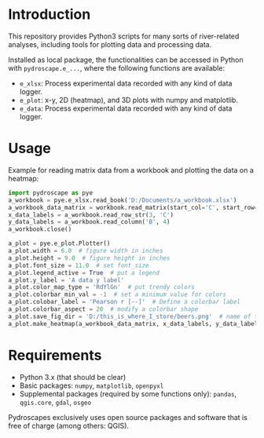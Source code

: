 # Introduction
This repository provides Python3 scripts for many sorts of river-related analyses, including tools for plotting data and processing data.

Installed as local package, the functionalities can be accessed in Python with `pydroscape.e_...`, where the following functions are available:

* `e_xlsx`: Process experimental data recorded with any kind of data logger.
* `e_plot`: x-y, 2D (heatmap), and 3D plots with numpy and matplotlib.
* `e_data`: Process experimental data recorded with any kind of data logger.

# Usage

Example for reading matrix data from a workbook and plotting the data on a heatmap:
```python
import pydroscape as pye
a_workbook = pye.e_xlsx.read_book('D:/Documents/a_workbook.xlsx')
a_workbook_data_matrix = workbook.read_matrix(start_col='C', start_row=4)  # reads all coherent data from a workbook
x_data_labels = a_workbook.read_row_str(3, 'C')
y_data_labels = a_workbook.read_column('B', 4)
a_workbook.close()

a_plot = pye.e_plot.Plotter()
a_plot.width = 6.0  # figure width in inches
a_plot.height = 9.0  # figure height in inches
a_plot.font_size = 11.0  # set font_size
a_plot.legend_active = True  # put a legend
a_plot.y_label = 'A data y label'
a_plot.color_map_type = 'RdYlGn'  # put trendy colors
a_plot.colorbar_min_val = -1  # set a minimum value for colors
a_plot.colobar_label = 'Pearson r [--]'  # Define a colorbar label
a_plot.colorbar_aspect = 20  # modify a colorbar shape
a_plot.save_fig_dir = 'D:/this_is_where_I_store/beers.png'  # name of the heatmap
a_plot.make_heatmap(a_workbook_data_matrix, x_data_labels, y_data_labels)  # creates and saves the heatmap

```


# Requirements
 * Python 3.x (that should be clear)
 * Basic packages: `numpy`, `matplotlib`, `openpyxl`
 * Supplemental packages (required by some functions only): `pandas`, `qgis.core`, `gdal`, `osgeo`
 
Pydroscapes exclusively uses open source packages and software that is free of charge (among others: QGIS).
